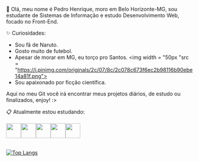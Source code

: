 👋 Olá, meu nome é Pedro Henrique, moro em Belo Horizonte-MG, sou estudante de Sistemas de Informação e estudo Desenvolvimento Web, focado no Front-End.

✨ Curiosidades:
- Sou fã de Naruto.
- Gosto muito de futebol.
- Apesar de morar em MG, eu torço pro Santos. <img width = "50px "src = "https://i.pinimg.com/originals/2c/07/8c/2c078c673f6ec2b98116b90ebe14a81f.png">
- Sou apaixonado por ficção científica.

Aqui no meu Git você irá encontrar meus projetos diários, de estudo ou finalizados, enjoy! :>

📋 Atualmente estou estudando:
<br>
<br>
<img src="https://cdn.jsdelivr.net/gh/devicons/devicon/icons/javascript/javascript-original.svg" width="40" height="40" /><img src="https://cdn.jsdelivr.net/gh/devicons/devicon/icons/html5/html5-original-wordmark.svg" width="40" height="40" /><img src="https://cdn.jsdelivr.net/gh/devicons/devicon/icons/css3/css3-original-wordmark.svg" width="40" height="40" /><img src="https://cdn.jsdelivr.net/gh/devicons/devicon/icons/nodejs/nodejs-original.svg" width="40" height="40"/><img src="https://cdn.jsdelivr.net/gh/devicons/devicon/icons/react/react-original-wordmark.svg" width="40" height="40"/>
<br>
<br>

[![Top Langs](https://github-readme-stats.vercel.app/api/top-langs/?username=bobjoe159&layout=compact&show_icons=true&theme=radical)](https://github.com/bobjoe159/github-readme-stats)
